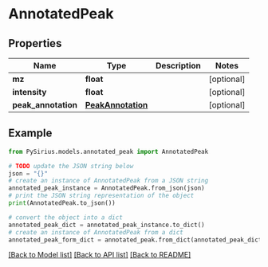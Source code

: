 # AnnotatedPeak


## Properties

Name | Type | Description | Notes
------------ | ------------- | ------------- | -------------
**mz** | **float** |  | [optional] 
**intensity** | **float** |  | [optional] 
**peak_annotation** | [**PeakAnnotation**](PeakAnnotation.md) |  | [optional] 

## Example

```python
from PySirius.models.annotated_peak import AnnotatedPeak

# TODO update the JSON string below
json = "{}"
# create an instance of AnnotatedPeak from a JSON string
annotated_peak_instance = AnnotatedPeak.from_json(json)
# print the JSON string representation of the object
print(AnnotatedPeak.to_json())

# convert the object into a dict
annotated_peak_dict = annotated_peak_instance.to_dict()
# create an instance of AnnotatedPeak from a dict
annotated_peak_form_dict = annotated_peak.from_dict(annotated_peak_dict)
```
[[Back to Model list]](../README.md#documentation-for-models) [[Back to API list]](../README.md#documentation-for-api-endpoints) [[Back to README]](../README.md)


